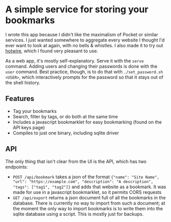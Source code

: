 # A simple service for storing your bookmarks

I wrote this app because I didn't like the maximalism of Pocket or similar services.
I just wanted somewhere to aggregate every website I thought I'd ever want to look at again, with no bells & whistles.
I also made it to try out [hotwire][hotwire], which I found very pleasant to use.

[hotwire]: https://hotwire.dev/

As a web app, it's mostly self-explanatory.
Serve it with the `serve` command.
Adding users and changing their passwords is done with the `user` command.
Best practice, though, is to do that with `./set_password.sh <USER>`, which interactively prompts for the password so that it stays out of the shell history.

## Features

- Tag your bookmarks
- Search, filter by tags, or do both at the same time
- Includes a javascript bookmarklet for easy bookmarking (found on the API keys page)
- Compiles to just one binary, including sqlite driver

## API

The only thing that isn't clear from the UI is the API, which has two endpoints:

- `POST /api/bookmark` takes a json of the format
`{"name": "Site Name", "url": "https://example.com", "description": "A description", "tags": ["tag1", "tag2"]}`
and adds that website as a bookmark.
It was made for use in a javascript bookmarklet, so it permits CORS requests
- `GET /api/export` returns a json document full of all the bookmarks in the database.
There is currently no way to import from such a document; at the moment the only way to import bookmarks is to write them into the sqlite database using a script.
This is mostly just for backups.